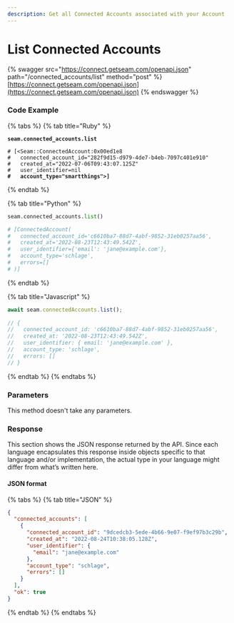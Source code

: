 ```yaml
---
description: Get all Connected Accounts associated with your Account
---
```


# List Connected Accounts

{% swagger src="https://connect.getseam.com/openapi.json" path="/connected_accounts/list" method="post" %}
[https://connect.getseam.com/openapi.json](https://connect.getseam.com/openapi.json)
{% endswagger %}

### Code Example

{% tabs %}
{% tab title="Ruby" %}
<pre class="language-ruby"><code class="lang-ruby"><strong>seam.connected_accounts.list
</strong>
# [&#x3C;Seam::ConnectedAccount:0x00ed1e8                                                            
#   connected_account_id="282f9d15-d979-4de7-b4eb-7097c401e910"                                
#   created_at="2022-07-06T09:43:07.125Z"                                                      
#   user_identifier=nil                                                                        
<strong>#   account_type="smartthings">]
</strong></code></pre>
{% endtab %}

{% tab title="Python" %}
```python
seam.connected_accounts.list()

# [ConnectedAccount(
#   connected_account_id='c6610ba7-88d7-4abf-9852-31eb0257aa56', 
#   created_at='2022-08-23T12:43:49.542Z', 
#   user_identifier={'email': 'jane@example.com'}, 
#   account_type='schlage', 
#   errors=[]
# )]
```
{% endtab %}

{% tab title="Javascript" %}
```javascript
await seam.connectedAccounts.list();
  
// {
//   connected_account_id: 'c6610ba7-88d7-4abf-9852-31eb0257aa56',
//   created_at: '2022-08-23T12:43:49.542Z',
//   user_identifier: { email: 'jane@example.com' },
//   account_type: 'schlage',
//   errors: []
// }
```
{% endtab %}
{% endtabs %}

### Parameters

This method doesn't take any parameters.

### Response

This section shows the JSON response returned by the API. Since each language encapsulates this response inside objects specific to that language and/or implementation, the actual type in your language might differ from what’s written here.

#### JSON format

{% tabs %}
{% tab title="JSON" %}
```json
{
  "connected_accounts": [
    {
      "connected_account_id": "9dcedcb3-5ede-4b66-9e07-f9ef97b3c29b",
      "created_at": "2022-08-24T10:38:05.128Z",
      "user_identifier": {
        "email": "jane@example.com"
      },
      "account_type": "schlage",
      "errors": []
    }
  ],
  "ok": true
}
```
{% endtab %}
{% endtabs %}
